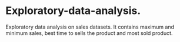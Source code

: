 # Exploratory-data-analysis.
Exploratory data analysis on sales datasets. It contains maximum and minimum sales, best time to sells the product and most  sold product.
